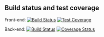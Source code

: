 ## Build status and test coverage

Front-end: [![Build Status](https://semaphoreci.com/api/v1/alexjust/uo/branches/master/shields_badge.svg)](https://semaphoreci.com/alexjust/uo) [![Test Coverage](https://codeclimate.com/github/Alex-Just/uo/badges/coverage.svg)](https://codeclimate.com/github/Alex-Just/uo/coverage) 

Back-end: [![Build Status](https://travis-ci.org/Alex-Just/uo.svg?branch=master)](https://travis-ci.org/Alex-Just/uo) [![Coverage Status](https://coveralls.io/repos/github/Alex-Just/uo/badge.svg?branch=master)](https://coveralls.io/github/Alex-Just/uo?branch=master)
